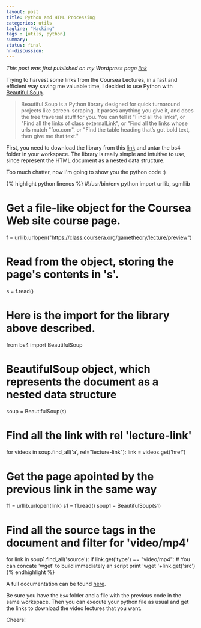 ```yaml
---
layout: post
title: Python and HTML Processing
categories: utils
tagline: "Hacking"
tags : [utils, python]
summary:
status: final
hn-discussion:
---
```


_This post was first published on my Wordpress page [link](http://depinfi.wordpress.com/2012/08/24/python-and-html-processing/)_

Trying to harvest some links from the Coursea Lectures, in a fast and efficient way saving me valuable time, 
I decided to use Python with [Beautiful Soup](http://www.crummy.com/software/BeautifulSoup/).

> Beautiful Soup is a Python library designed for quick turnaround projects like screen-scraping. 
> It parses anything you give it, and does the tree traversal stuff for you. You can tell it 
> "Find all the links", or "Find all the links of class externalLink", or "Find all the links whose 
> urls match "foo.com", or "Find the table heading that’s got bold text, then give me that text."

First, you need to download the library from this [link](http://www.crummy.com/software/BeautifulSoup/bs4/download/) and untar the bs4 folder in your workspace.
The library is really simple and intuitive to use, since represent the HTML document as a nested data structure.

Too much chatter, now I'm going to show you the python code :)

{% highlight python linenos %}
#!/usr/bin/env python
import urllib, sgmllib
 
# Get a file-like object for the Coursea Web site course page.
f = urllib.urlopen("https://class.coursera.org/gametheory/lecture/preview")
# Read from the object, storing the page's contents in 's'.
s = f.read()

# Here is the import for the library above described.
from bs4 import BeautifulSoup
# BeautifulSoup object, which represents the document as a nested data structure
soup = BeautifulSoup(s)
 
# Find all the link with rel 'lecture-link'
for videos in soup.find_all('a', rel="lecture-link"):
   link = videos.get('href')

   # Get the page apointed by the previous link in the same way
   f1 = urllib.urlopen(link)
   s1 = f1.read()
   soup1 = BeautifulSoup(s1)
 
   # Find all the source tags in the document and filter for 'video/mp4'
   for link in soup1.find_all('source'):
      if link.get('type') == "video/mp4":
      # You can concate 'wget' to build immediately an script
          print 'wget '+link.get('src')
{% endhighlight %}

A full documentation can be found [here](http://www.crummy.com/software/BeautifulSoup/bs4/doc/).

Be sure you have the `bs4` folder and a file with the previous code in the same workspace. 
Then you can execute your python file as usual and get the links to download the video lectures that you want.

Cheers!

